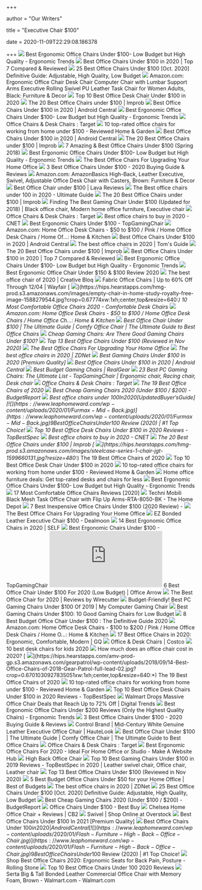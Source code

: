 +++
        
author = "Our Writers"
        
title = "Executive Chair $100"
        
date = 2020-11-09T22:29:08.186378
        
+++
[ ![](http://ergonomictrends.com/wp-content/uploads/2018/04/best-ergonomic-office-chairs-under-100-reviews.jpg)](http://ergonomictrends.com/wp-content/uploads/2018/04/best-ergonomic-office-chairs-under-100-reviews.jpg) Best Ergonomic Office Chairs Under $100- Low Budget but High Quality -  Ergonomic Trends
[ ![](https://www.gadgetreview.com/wp-content/uploads/2020/01/best-office-chair-under-100.jpg)](https://www.gadgetreview.com/wp-content/uploads/2020/01/best-office-chair-under-100.jpg) Best Office Chairs Under $100 in 2020 | Top 7 Compared & Reviewed
[ ![](https://ihomemag.com/wp-content/uploads/2018/06/Best-Office-Chairs-Under-100.jpg)](https://ihomemag.com/wp-content/uploads/2018/06/Best-Office-Chairs-Under-100.jpg) 25 Best Office Chairs Under $100 [Oct. 2020] Definitive Guide: Adjustable,  High Quality, Low Budget
[ ![](https://images-na.ssl-images-amazon.com/images/I/61oQKMFqydL._AC_SY741_.jpg)](https://images-na.ssl-images-amazon.com/images/I/61oQKMFqydL._AC_SY741_.jpg) Amazon.com: Ergonomic Office Chair Desk Chair Computer Chair with Lumbar  Support Arms Executive Rolling Swivel PU Leather Task Chair for Women  Adults, Black: Furniture & Decor
[ ![](https://theluxurychairs.com/wp-content/uploads/2019/02/best-office-chair-under-100.jpg)](https://theluxurychairs.com/wp-content/uploads/2019/02/best-office-chair-under-100.jpg) Top 10 Best Office Desk Chair Under $100 in 2020
[ ![](https://cdn.improb.com/wp-content/uploads/2019/07/AmazonBasics-Classic-Leather-Padded-Office-Chair.jpg)](https://cdn.improb.com/wp-content/uploads/2019/07/AmazonBasics-Classic-Leather-Padded-Office-Chair.jpg) The 20 Best Office Chairs under $100 | Improb
[ ![](https://www.androidcentral.com/sites/androidcentral.com/files/article_images/2020/03/amazon-basics-classic-leather-office-desk-chair.jpg)](https://www.androidcentral.com/sites/androidcentral.com/files/article_images/2020/03/amazon-basics-classic-leather-office-desk-chair.jpg) Best Office Chairs Under $100 in 2020 | Android Central
[ ![](http://ergonomictrends.com/wp-content/uploads/2018/04/Jumei-high-back-mesh-chair-review.jpg)](http://ergonomictrends.com/wp-content/uploads/2018/04/Jumei-high-back-mesh-chair-review.jpg) Best Ergonomic Office Chairs Under $100- Low Budget but High Quality -  Ergonomic Trends
[ ![](https://target.scene7.com/is/image/Target//GUEST_9bba0261-1a73-4fb5-8ea2-882465d4c9e4?wid=315&hei=315&qlt=60&fmt=pjpeg)](https://target.scene7.com/is/image/Target//GUEST_9bba0261-1a73-4fb5-8ea2-882465d4c9e4?wid=315&hei=315&qlt=60&fmt=pjpeg) Office Chairs & Desk Chairs : Target
[ ![](https://reviewed-com-res.cloudinary.com/image/fetch/s--4LWZyvjQ--/b_white,c_limit,cs_srgb,f_auto,fl_progressive.strip_profile,g_center,q_auto,w_1200/https://reviewed-production.s3.amazonaws.com/1585322073185/Hero.png)](https://reviewed-com-res.cloudinary.com/image/fetch/s--4LWZyvjQ--/b_white,c_limit,cs_srgb,f_auto,fl_progressive.strip_profile,g_center,q_auto,w_1200/https://reviewed-production.s3.amazonaws.com/1585322073185/Hero.png) 10 top-rated office chairs for working from home under $100 - Reviewed Home  & Garden
[ ![](https://www.androidcentral.com/sites/androidcentral.com/files/styles/large/public/article_images/2020/06/furmax-mid-back-office-task-chair.jpg)](https://www.androidcentral.com/sites/androidcentral.com/files/styles/large/public/article_images/2020/06/furmax-mid-back-office-task-chair.jpg) Best Office Chairs Under $100 in 2020 | Android Central
[ ![](https://cdn.improb.com/wp-content/uploads/2019/07/Recliner-Office-Chair-by-Best-Massage.jpg)](https://cdn.improb.com/wp-content/uploads/2019/07/Recliner-Office-Chair-by-Best-Massage.jpg) The 20 Best Office Chairs under $100 | Improb
[ ![](https://www.workwithpleasure.com/wp-content/uploads/2016/07/ergonomic-leather-office-executive-chair-e1467392150627.jpg)](https://www.workwithpleasure.com/wp-content/uploads/2016/07/ergonomic-leather-office-executive-chair-e1467392150627.jpg)  7 Amazing & Best Office Chairs Under $100 (Spring 2018)
[ ![](http://ergonomictrends.com/wp-content/uploads/2020/07/smugdesk-reclining-office-chair-review.jpg)](http://ergonomictrends.com/wp-content/uploads/2020/07/smugdesk-reclining-office-chair-review.jpg) Best Ergonomic Office Chairs Under $100- Low Budget but High Quality -  Ergonomic Trends
[ ![](https://thumbor.forbes.com/thumbor/fit-in/1200x0/filters%3Aformat%28jpg%29/https%3A%2F%2Fspecials-images.forbesimg.com%2Fimageserve%2F5eea4dae1b50250006e83cab%2F0x0.jpg%3FcropX1%3D0%26cropX2%3D800%26cropY1%3D233%26cropY2%3D683)](https://thumbor.forbes.com/thumbor/fit-in/1200x0/filters%3Aformat%28jpg%29/https%3A%2F%2Fspecials-images.forbesimg.com%2Fimageserve%2F5eea4dae1b50250006e83cab%2F0x0.jpg%3FcropX1%3D0%26cropX2%3D800%26cropY1%3D233%26cropY2%3D683) The Best Office Chairs For Upgrading Your Home Office
[ ![](https://norsecorp.com/wp-content/uploads/2019/10/ROYIND-royaloak-cleo-office-chair-0180.jpg)](https://norsecorp.com/wp-content/uploads/2019/10/ROYIND-royaloak-cleo-office-chair-0180.jpg) 3 Best Office Chairs Under $100 - 2020 Buying Guide & Reviews
[ ![](https://m.media-amazon.com/images/S/aplus-media/sota/5e9752d3-21e5-4ccc-98c5-377ad8e400d3._CR0,0,1500,1500_PT0_SX300__.jpg)](https://m.media-amazon.com/images/S/aplus-media/sota/5e9752d3-21e5-4ccc-98c5-377ad8e400d3._CR0,0,1500,1500_PT0_SX300__.jpg) Amazon.com: AmazonBasics High-Back, Leather Executive, Swivel, Adjustable Office  Desk Chair with Casters, Brown: Furniture & Decor
[ ![](https://lavareviews.com/wp-content/uploads/2015/05/chair.jpg)](https://lavareviews.com/wp-content/uploads/2015/05/chair.jpg) Best Office Chair under $100 | Lava Reviews
[ ![](https://officegearzone.com/wp-content/uploads/2017/04/Best-office-chairs-under-100-286x300.png)](https://officegearzone.com/wp-content/uploads/2017/04/Best-office-chairs-under-100-286x300.png) The Best office chairs under 100 in 2020 - Ultimate Guide
[ ![](https://cdn.improb.com/wp-content/uploads/2019/07/Homall-High-Back-Gaming-Office-Chair.jpg)](https://cdn.improb.com/wp-content/uploads/2019/07/Homall-High-Back-Gaming-Office-Chair.jpg) The 20 Best Office Chairs under $100 | Improb
[ ![](https://i.pinimg.com/originals/a3/e8/46/a3e846535c3a72ef5250626b645233b1.jpg)](https://i.pinimg.com/originals/a3/e8/46/a3e846535c3a72ef5250626b645233b1.jpg) Finding The Best Gaming Chair Under $100 (Updated for 2018) | Black office  chair, Modern home office furniture, Executive chair
[ ![](https://target.scene7.com/is/image/Target/OfficeChairs-200326-1585252166913)](https://target.scene7.com/is/image/Target/OfficeChairs-200326-1585252166913) Office Chairs & Desk Chairs : Target
[ ![](https://cnet1.cbsistatic.com/img/VDrVBm6BI9fAEbMmNQ0Z_HJIJhA=/940x528/2020/08/03/df093be5-1498-4cc6-9f63-977e360d6028/amazonbasics.jpg)](https://cnet1.cbsistatic.com/img/VDrVBm6BI9fAEbMmNQ0Z_HJIJhA=/940x528/2020/08/03/df093be5-1498-4cc6-9f63-977e360d6028/amazonbasics.jpg) Best office chairs to buy in 2020 - CNET
[ ![](https://topgamingchair.com/wp-content/uploads/2019/03/Thumbnails-888x638.jpg)](https://topgamingchair.com/wp-content/uploads/2019/03/Thumbnails-888x638.jpg) Best Ergonomic Chairs Under $100 - TopGamingChair
[ ![](https://m.media-amazon.com/images/I/61A8zsk+iIL._AC_UL320_.jpg)](https://m.media-amazon.com/images/I/61A8zsk+iIL._AC_UL320_.jpg) Amazon.com: Home Office Desk Chairs - $50 to $100 / Pink / Home Office Desk  Chairs / Home Of...: Home & Kitchen
[ ![](https://www.androidcentral.com/sites/androidcentral.com/files/styles/large/public/article_images/2020/06/neo-chair-avengers.jpg)](https://www.androidcentral.com/sites/androidcentral.com/files/styles/large/public/article_images/2020/06/neo-chair-avengers.jpg) Best Office Chairs Under $100 in 2020 | Android Central
[ ![](https://cdn.mos.cms.futurecdn.net/chg3AGHkpwVFcZeK26TKuA.jpg)](https://cdn.mos.cms.futurecdn.net/chg3AGHkpwVFcZeK26TKuA.jpg) The best office chairs in 2020 | Tom's Guide
[ ![](https://cdn.improb.com/wp-content/uploads/2019/07/best-office-chairs-under-100.jpg)](https://cdn.improb.com/wp-content/uploads/2019/07/best-office-chairs-under-100.jpg) The 20 Best Office Chairs under $100 | Improb
[ ![](https://m.media-amazon.com/images/I/31dkbKBUARL.jpg)](https://m.media-amazon.com/images/I/31dkbKBUARL.jpg) Best Office Chairs Under $100 in 2020 | Top 7 Compared & Reviewed
[ ![](http://ergonomictrends.com/wp-content/uploads/2020/02/OFM-Essentials-Racing-Style-Gaming-Chair-review.jpg)](http://ergonomictrends.com/wp-content/uploads/2020/02/OFM-Essentials-Racing-Style-Gaming-Chair-review.jpg) Best Ergonomic Office Chairs Under $100- Low Budget but High Quality -  Ergonomic Trends
[ ![](https://chairinstitute.com/wp-content/uploads/2019/01/Best-Ergonomic-Office-Chair-Under-100-Amazon-Basics-High-Back-Executive-Chair-Chair-Institute.jpg)](https://chairinstitute.com/wp-content/uploads/2019/01/Best-Ergonomic-Office-Chair-Under-100-Amazon-Basics-High-Back-Executive-Chair-Chair-Institute.jpg) Best Ergonomic Office Chair Under $150 & $100 Review 2020
[ ![](https://cdn.mos.cms.futurecdn.net/NkRwHsoDezP3MuJnwDvjhh.jpg)](https://cdn.mos.cms.futurecdn.net/NkRwHsoDezP3MuJnwDvjhh.jpg) The best office chair of 2020 | Creative Bloq
[ ![](https://secure.img1-fg.wfcdn.com/im/59297390/resize-h600-w600%5Ecompr-r85/2319/23194392/Fabric+Office+Chairs.jpg)](https://secure.img1-fg.wfcdn.com/im/59297390/resize-h600-w600%5Ecompr-r85/2319/23194392/Fabric+Office+Chairs.jpg) Fabric Office Chairs | Up to 60% Off Through 12/04 | Wayfair
[ ![](https://hips.hearstapps.com/hmg-prod.s3.amazonaws.com/images/empty-chair-in-home-study-royalty-free-image-1588279544.jpg?crop=0.67774xw:1xh;center,top&resize=640:*)](https://hips.hearstapps.com/hmg-prod.s3.amazonaws.com/images/empty-chair-in-home-study-royalty-free-image-1588279544.jpg?crop=0.67774xw:1xh;center,top&resize=640:*) 10 Most Comfortable Office Chairs 2020 - Comfortable Desk Chairs
[ ![](https://m.media-amazon.com/images/I/715v+GNEtAL._AC_UL320_.jpg)](https://m.media-amazon.com/images/I/715v+GNEtAL._AC_UL320_.jpg) Amazon.com: Home Office Desk Chairs - $50 to $100 / Home Office Desk Chairs  / Home Office Ch...: Home & Kitchen
[ ![](http://www.comfyofficechair.com/wp-content/uploads/2014/05/BestOfficeChairUnder1001.jpg)](http://www.comfyofficechair.com/wp-content/uploads/2014/05/BestOfficeChairUnder1001.jpg) Best Office Chair Under $100 | The Ultimate Guide | Comfy Office Chair |  The Ultimate Guide to Best Office Chairs
[ ![](https://techguided.com/wp-content/uploads/2019/06/cheap-gaming-chairs.jpg)](https://techguided.com/wp-content/uploads/2019/06/cheap-gaming-chairs.jpg) Cheap Gaming Chairs: Are There Good Gaming Chairs Under $100?
[ ![](https://bestchairsreviews.com/wp-content/uploads/2020/05/best_office_chairs_under_100.jpg)](https://bestchairsreviews.com/wp-content/uploads/2020/05/best_office_chairs_under_100.jpg) Top 13 Best Office Chairs Under $100 (Reviewed in Nov 2020)
[ ![](https://specials-images.forbesimg.com/imageserve/5f68e0d9f584b8503985c4de/960x0.jpg?fit=scale)](https://specials-images.forbesimg.com/imageserve/5f68e0d9f584b8503985c4de/960x0.jpg?fit=scale) The Best Office Chairs For Upgrading Your Home Office
[ ![](https://zdnet3.cbsistatic.com/hub/i/2020/01/17/57f6916a-6938-461c-9f47-47e1c9a8b026/office-chair-3.jpg)](https://zdnet3.cbsistatic.com/hub/i/2020/01/17/57f6916a-6938-461c-9f47-47e1c9a8b026/office-chair-3.jpg) The best office chairs in 2020 | ZDNet
[ ![](https://www.accessoriesadviser.com/wp-content/uploads/2019/05/gtp-office-amazon-gaming-chair-racing-style.png)](https://www.accessoriesadviser.com/wp-content/uploads/2019/05/gtp-office-amazon-gaming-chair-racing-style.png) Best Gaming Chairs Under $100 In 2020 [Premium Quality]
[ ![](https://www.androidcentral.com/sites/androidcentral.com/files/styles/large/public/article_images/2020/07/amazon-basics-classic-leather-office-chair-lifestyle_0.jpg)](https://www.androidcentral.com/sites/androidcentral.com/files/styles/large/public/article_images/2020/07/amazon-basics-classic-leather-office-chair-lifestyle_0.jpg) Best Office Chairs Under $100 in 2020 | Android Central
[ ![](https://www.realgear.net/wp-content/uploads/2018/01/Merax-High-Back-Executive-Chair.jpg)](https://www.realgear.net/wp-content/uploads/2018/01/Merax-High-Back-Executive-Chair.jpg) Best Budget Gaming Chairs | RealGear
[ ![](https://i.pinimg.com/564x/c4/ee/7d/c4ee7dfc7e98d47a37e31080cb7cf938.jpg)](https://i.pinimg.com/564x/c4/ee/7d/c4ee7dfc7e98d47a37e31080cb7cf938.jpg) 23 Best PC Gaming Chairs: The Ultimate List - TopGamingChair | Ergonomic  chair, Racing chair, Desk chair
[ ![](https://target.scene7.com/is/image/Target//GUEST_54c4d51e-fc13-4a7a-9b11-7c0dd025519b?wid=315&hei=315&qlt=60&fmt=pjpeg)](https://target.scene7.com/is/image/Target//GUEST_54c4d51e-fc13-4a7a-9b11-7c0dd025519b?wid=315&hei=315&qlt=60&fmt=pjpeg) Office Chairs & Desk Chairs : Target
[ ![](https://hips.hearstapps.com/vader-prod.s3.amazonaws.com/1603804864-41OZVV9X2VL.jpg?crop=1xw:1.00xh;center,top&resize=320%3A%2A)](https://hips.hearstapps.com/vader-prod.s3.amazonaws.com/1603804864-41OZVV9X2VL.jpg?crop=1xw:1.00xh;center,top&resize=320%3A%2A) The 19 Best Office Chairs of 2020
[ ![](https://budgetreport.com/wp-content/uploads/2018/09/61MgGK0ArmL._SL1010_.jpg)](https://budgetreport.com/wp-content/uploads/2018/09/61MgGK0ArmL._SL1010_.jpg) Best Cheap Gaming Chairs 2020 (Under $100 / $200) - BudgetReport
[ ![](https://thehomereviews.com/wp-content/uploads/2019/02/best-office-chair-under-100.jpg)](https://thehomereviews.com/wp-content/uploads/2019/02/best-office-chair-under-100.jpg) Best office chairs under $100 In 2020[Updated Buyer's Guide]
[ ![](https://www.leaphomeward.com/wp-content/uploads/2020/01/Furmax-Mid-Back.jpg)](https://www.leaphomeward.com/wp-content/uploads/2020/01/Furmax-Mid-Back.jpg) 9 Best Office Chairs Under 100$ Review (2020) | #1 Top Choice!
[ ![](https://topbestspec.com/wp-content/uploads/2019/08/B07M66SYGT.jpg)](https://topbestspec.com/wp-content/uploads/2019/08/B07M66SYGT.jpg) Top 10 Best Office Desk Chairs Under $100 in 2020 Reviews - TopBestSpec
[ ![](https://cnet2.cbsistatic.com/img/GRo-GylewM5N39e16q82prn8Gog=/940x528/2020/08/03/92e8293d-d387-4aa5-9494-f9f4038830ab/hbada.jpg)](https://cnet2.cbsistatic.com/img/GRo-GylewM5N39e16q82prn8Gog=/940x528/2020/08/03/92e8293d-d387-4aa5-9494-f9f4038830ab/hbada.jpg) Best office chairs to buy in 2020 - CNET
[ ![](https://cdn.improb.com/wp-content/uploads/2019/07/Techni-Mobili-Mesh-Task-Office-Chair.jpg)](https://cdn.improb.com/wp-content/uploads/2019/07/Techni-Mobili-Mesh-Task-Office-Chair.jpg) The 20 Best Office Chairs under $100 | Improb
[ ![](https://hips.hearstapps.com/hmg-prod.s3.amazonaws.com/images/steelcase-series-1-chair-jgt-1599660131.jpg?resize=480:*)](https://hips.hearstapps.com/hmg-prod.s3.amazonaws.com/images/steelcase-series-1-chair-jgt-1599660131.jpg?resize=480:*) The 19 Best Office Chairs of 2020
[ ![](https://theluxurychairs.com/wp-content/uploads/2019/03/Serta-Style-Hannah-I-Office-Chair.jpg)](https://theluxurychairs.com/wp-content/uploads/2019/03/Serta-Style-Hannah-I-Office-Chair.jpg) Top 10 Best Office Desk Chair Under $100 in 2020
[ ![](https://reviewed-com-res.cloudinary.com/image/fetch/s---1Zdd8zF--/b_white,c_limit,cs_srgb,f_auto,fl_progressive.strip_profile,g_center,q_auto,w_792/https://reviewed-production.s3.amazonaws.com/attachment/7de15e60b9274a96/2.png)](https://reviewed-com-res.cloudinary.com/image/fetch/s---1Zdd8zF--/b_white,c_limit,cs_srgb,f_auto,fl_progressive.strip_profile,g_center,q_auto,w_792/https://reviewed-production.s3.amazonaws.com/attachment/7de15e60b9274a96/2.png) 10 top-rated office chairs for working from home under $100 - Reviewed Home  & Garden
[ ![](https://www.gannett-cdn.com/presto/2020/04/27/USAT/8c2804cb-9aa6-4a1b-8916-1f81661d7844-autonomous_chair.jpg?width=580&height=326&fit=bounds&auto=webp)](https://www.gannett-cdn.com/presto/2020/04/27/USAT/8c2804cb-9aa6-4a1b-8916-1f81661d7844-autonomous_chair.jpg?width=580&height=326&fit=bounds&auto=webp) Home office furniture deals: Get top-rated desks and chairs for less
[ ![](http://ergonomictrends.com/wp-content/uploads/2020/02/Smugdesk-High-Back-Office-Chair-review.jpg)](http://ergonomictrends.com/wp-content/uploads/2020/02/Smugdesk-High-Back-Office-Chair-review.jpg) Best Ergonomic Office Chairs Under $100- Low Budget but High Quality -  Ergonomic Trends
[ ![](https://m.media-amazon.com/images/I/41gJkcj3THL.jpg)](https://m.media-amazon.com/images/I/41gJkcj3THL.jpg) 17 Most Comfortable Office Chairs Reviews [2020]
[ ![](https://images.homedepot-static.com/productImages/53c1f02c-917e-4749-9c23-fce120ef2578/svn/black-techni-mobili-office-chairs-rta-8050-bk-64_600.jpg)](https://images.homedepot-static.com/productImages/53c1f02c-917e-4749-9c23-fce120ef2578/svn/black-techni-mobili-office-chairs-rta-8050-bk-64_600.jpg) Techni Mobili Black Mesh Task Office Chair with Flip Up Arms-RTA-8050-BK -  The Home Depot
[ ![](https://i2.wp.com/overheardonconferencecalls.com/wp-content/uploads/2020/02/ZLEHCTO.jpg?fit=768%2C768&ssl=1)](https://i2.wp.com/overheardonconferencecalls.com/wp-content/uploads/2020/02/ZLEHCTO.jpg?fit=768%2C768&ssl=1) 7 Best Inexpensive Office Chairs Under $100 (2020 Review) -
[ ![](https://thumbor.forbes.com/thumbor/711x1028/https://specials-images.forbesimg.com/imageserve/5eea4d186ef66b0006115587/0x800.jpg?fit=scale)](https://thumbor.forbes.com/thumbor/711x1028/https://specials-images.forbesimg.com/imageserve/5eea4d186ef66b0006115587/0x800.jpg?fit=scale) The Best Office Chairs For Upgrading Your Home Office
[ ![](https://imgcache.dealmoon.com/img.dealmoon.com/images/c/12/08/10/194632.jpg_300_300_2_a03d.jpg)](https://imgcache.dealmoon.com/img.dealmoon.com/images/c/12/08/10/194632.jpg_300_300_2_a03d.jpg) EZ Bonded Leather Executive Chair $100 - Dealmoon
[ ![](https://media.self.com/photos/5f11d8abc511f144f4452626/master/w_400%2Cc_limit/best%2520office.png)](https://media.self.com/photos/5f11d8abc511f144f4452626/master/w_400%2Cc_limit/best%2520office.png) 14 Best Ergonomic Office Chairs in 2020 | SELF
[ ![](https://m.media-amazon.com/images/I/41S8ruCx7oL.jpg)](https://m.media-amazon.com/images/I/41S8ruCx7oL.jpg) Best Ergonomic Chairs Under $100 - TopGamingChair
[ ![](https://officearrow.com/wp-content/plugins/aawp/public/image.php?url=aHR0cHM6Ly9tLm1lZGlhLWFtYXpvbi5jb20vaW1hZ2VzL0kvNDFOSFh4aGR6YkwuanBn)](https://officearrow.com/wp-content/plugins/aawp/public/image.php?url=aHR0cHM6Ly9tLm1lZGlhLWFtYXpvbi5jb20vaW1hZ2VzL0kvNDFOSFh4aGR6YkwuanBn) 6 Best Office Chair Under $100 For 2020 (Low Budget) | Office Arrow
[ ![](https://cdn.thewirecutter.com/wp-content/media/2020/09/officechairs-2048px-9607.jpg?auto=webp&crop=1.91:1&width=1200)](https://cdn.thewirecutter.com/wp-content/media/2020/09/officechairs-2048px-9607.jpg?auto=webp&crop=1.91:1&width=1200) The Best Office Chair for 2020 | Reviews by Wirecutter
[ ![](http://mycomputergamingchair.com/wp-content/uploads/2015/07/Leather-Executive-Office-Computer-Gaming-Chair.jpg)](http://mycomputergamingchair.com/wp-content/uploads/2015/07/Leather-Executive-Office-Computer-Gaming-Chair.jpg) Budget-Friendly! Best PC Gaming Chairs Under $100 Of 2019 | My Computer  Gaming Chair
[ ![](https://www.pcguide.com/wp-content/uploads/2019/04/devoko-racing-style-gaming-chair.jpg)](https://www.pcguide.com/wp-content/uploads/2019/04/devoko-racing-style-gaming-chair.jpg) Best Gaming Chairs Under $100: 10 Good Gaming Chairs for Low Budget
[ ![](https://officechairjudge.com/wp-content/uploads/2019/06/BERLMAN-High-Back-Mesh-Office-Chair.jpg?x61104)](https://officechairjudge.com/wp-content/uploads/2019/06/BERLMAN-High-Back-Mesh-Office-Chair.jpg?x61104) 8 Best Budget Office Chair Under $100 : The Definitive Guide 2020
[ ![](https://m.media-amazon.com/images/I/61+xWIZmB4L._AC_UL320_.jpg)](https://m.media-amazon.com/images/I/61+xWIZmB4L._AC_UL320_.jpg) Amazon.com: Home Office Desk Chairs - $100 to $200 / Pink / Home Office  Desk Chairs / Home O...: Home & Kitchen
[ ![](https://media.gq.com/photos/5f12159f97f256cb0f19314c/master/pass/chairs-v4.jpg)](https://media.gq.com/photos/5f12159f97f256cb0f19314c/master/pass/chairs-v4.jpg) 17 Best Office Chairs in 2020: Ergonomic, Comfortable, Modern | GQ
[ ![](https://images.costco-static.com/ImageDelivery/imageService?profileId=12026540&imageId=666907-847__1&recipeName=350)](https://images.costco-static.com/ImageDelivery/imageService?profileId=12026540&imageId=666907-847__1&recipeName=350) Office & Desk Chairs | Costco
[ ![](https://media1.s-nbcnews.com/i/newscms/2020_35/1603519/screen_shot_2020-08-24_at_7-59-02_am_70eabe256ee55274c0895cfc4428a82b.png)](https://media1.s-nbcnews.com/i/newscms/2020_35/1603519/screen_shot_2020-08-24_at_7-59-02_am_70eabe256ee55274c0895cfc4428a82b.png) 10 best desk chairs for kids 2020
[ ![](https://www.btod.com/blog/wp-content/uploads/2019/12/how-much-does-an-office-chair-cost-blog.jpg)](https://www.btod.com/blog/wp-content/uploads/2019/12/how-much-does-an-office-chair-cost-blog.jpg) How much does an office chair cost in 2020?
[ ![](https://hips.hearstapps.com/amv-prod-gp.s3.amazonaws.com/gearpatrol/wp-content/uploads/2018/09/14-Best-Office-Chairs-of-2018-Gear-Patrol-full-lead-02.jpg?crop=0.6701030927835051xw:1xh;center,top&resize=640:*)](https://hips.hearstapps.com/amv-prod-gp.s3.amazonaws.com/gearpatrol/wp-content/uploads/2018/09/14-Best-Office-Chairs-of-2018-Gear-Patrol-full-lead-02.jpg?crop=0.6701030927835051xw:1xh;center,top&resize=640:*) The 19 Best Office Chairs of 2020
[ ![](https://reviewed-com-res.cloudinary.com/image/fetch/s--jo97xYhQ--/b_white,c_limit,cs_srgb,f_auto,fl_progressive.strip_profile,g_center,q_auto,w_792/https://reviewed-production.s3.amazonaws.com/attachment/10aaffbdd72d49d9/1.png)](https://reviewed-com-res.cloudinary.com/image/fetch/s--jo97xYhQ--/b_white,c_limit,cs_srgb,f_auto,fl_progressive.strip_profile,g_center,q_auto,w_792/https://reviewed-production.s3.amazonaws.com/attachment/10aaffbdd72d49d9/1.png) 10 top-rated office chairs for working from home under $100 - Reviewed Home  & Garden
[ ![](https://topbestspec.com/wp-content/uploads/2017/09/B00KUPS3JU.jpg)](https://topbestspec.com/wp-content/uploads/2017/09/B00KUPS3JU.jpg) Top 10 Best Office Desk Chairs Under $100 in 2020 Reviews - TopBestSpec
[ ![](https://icdn6.digitaltrends.com/image/digitaltrends/superjoe-executive-leather-reclining-office-chair-416x416.jpg)](https://icdn6.digitaltrends.com/image/digitaltrends/superjoe-executive-leather-reclining-office-chair-416x416.jpg) Walmart Drops Massive Office Chair Deals that Reach Up to 72% Off | Digital  Trends
[ ![](http://ergonomictrends.com/wp-content/uploads/2018/01/best-ergonomic-office-chairs-under-200.png)](http://ergonomictrends.com/wp-content/uploads/2018/01/best-ergonomic-office-chairs-under-200.png) Best Ergonomic Office Chairs Under $200 Reviews (Only the Highest Quality  Chairs) - Ergonomic Trends
[ ![](https://m.media-amazon.com/images/I/41V1BEIxgtL._SL160_.jpg)](https://m.media-amazon.com/images/I/41V1BEIxgtL._SL160_.jpg) 3 Best Office Chairs Under $100 - 2020 Buying Guide & Reviews
[ ![](https://www.hautelookcdn.com/products/A1807White/large/2123300.jpg)](https://www.hautelookcdn.com/products/A1807White/large/2123300.jpg) Control Brand | Mid-Century White Genuine Leather Executive Office Chair |  HauteLook
[ ![](http://www.comfyofficechair.com/wp-content/uploads/2014/06/chair-deal.jpg)](http://www.comfyofficechair.com/wp-content/uploads/2014/06/chair-deal.jpg) Best Office Chair Under $100 | The Ultimate Guide | Comfy Office Chair |  The Ultimate Guide to Best Office Chairs
[ ![](https://target.scene7.com/is/image/Target//GUEST_908e5f27-4920-4eae-8d4f-44830dc1facf?wid=315&hei=315&qlt=60&fmt=pjpeg)](https://target.scene7.com/is/image/Target//GUEST_908e5f27-4920-4eae-8d4f-44830dc1facf?wid=315&hei=315&qlt=60&fmt=pjpeg) Office Chairs & Desk Chairs : Target
[ ![](https://makeawebsitehub.com/wp-content/uploads/2017/08/41Uj6nKxwNL.jpg)](https://makeawebsitehub.com/wp-content/uploads/2017/08/41Uj6nKxwNL.jpg) Best Ergonomic Office Chairs For 2020 - Ideal For Home Office or Studio -  Make A Website Hub
[ ![](https://m.songmics.com/image/Product/UOBG21B/High-Back-Office-Chair-UOBG21B-1.jpg)](https://m.songmics.com/image/Product/UOBG21B/High-Back-Office-Chair-UOBG21B-1.jpg) High Back Office Chair
[ ![](https://i.pinimg.com/564x/39/0d/35/390d35ccdf13e8a1d33515d386c435dd.jpg)](https://i.pinimg.com/564x/39/0d/35/390d35ccdf13e8a1d33515d386c435dd.jpg) Top 10 Best Gaming Chairs Under $100 in 2019 Reviews - TopBestSpec in 2020  | Leather swivel chair, Office chair, Leather chair
[ ![](https://bestchairsreviews.com/wp-content/uploads/2020/05/Furmax_High-Back_Gaming_Office_Chair.jpg)](https://bestchairsreviews.com/wp-content/uploads/2020/05/Furmax_High-Back_Gaming_Office_Chair.jpg) Top 13 Best Office Chairs Under $100 (Reviewed in Nov 2020)
[ ![](https://i2.wp.com/www.bestofbudgets.com/wp-content/uploads/2018/05/OFM-Essentials-Collection-Plush-Office-CHair-Review.jpg?resize=694%2C1024&ssl=1)](https://i2.wp.com/www.bestofbudgets.com/wp-content/uploads/2018/05/OFM-Essentials-Collection-Plush-Office-CHair-Review.jpg?resize=694%2C1024&ssl=1) 5 Best Budget Office Chairs Under $50 for your Home Office | Best of Budgets
[ ![](https://zdnet3.cbsistatic.com/hub/i/2020/01/17/97604558-3c0e-41f2-b7eb-8ee71528cc97/office-chair-7.jpg)](https://zdnet3.cbsistatic.com/hub/i/2020/01/17/97604558-3c0e-41f2-b7eb-8ee71528cc97/office-chair-7.jpg) The best office chairs in 2020 | ZDNet
[ ![](https://ihomemag.com/wp-content/uploads/2018/06/office-chair-and-a-girl-300x239.jpg)](https://ihomemag.com/wp-content/uploads/2018/06/office-chair-and-a-girl-300x239.jpg) 25 Best Office Chairs Under $100 [Oct. 2020] Definitive Guide: Adjustable,  High Quality, Low Budget
[ ![](https://budgetreport.com/wp-content/uploads/2018/09/top-pc-gaming-chairs-2017-min.jpg)](https://budgetreport.com/wp-content/uploads/2018/09/top-pc-gaming-chairs-2017-min.jpg) Best Cheap Gaming Chairs 2020 (Under $100 / $200) - BudgetReport
[ ![](https://pisces.bbystatic.com/image2/BestBuy_US/images/products/6292/6292155_sd.jpg;maxHeight=250;maxWidth=380)](https://pisces.bbystatic.com/image2/BestBuy_US/images/products/6292/6292155_sd.jpg;maxHeight=250;maxWidth=380) Office Chairs Under $100 - Best Buy
[ ![](https://cb2.scene7.com/is/image/CB2/ChelseaOfficeChairSHS20_1x1)](https://cb2.scene7.com/is/image/CB2/ChelseaOfficeChairSHS20_1x1) Chelsea Home Office Chair + Reviews | CB2
[ ![](https://ak1.ostkcdn.com/images/products/is/images/direct/526ff43ba17b1c9ade0424e48037ef7af99572e7/OVIOS-Cute-Desk-Chair-Plush-Velvet-Office-Chair-for-Home-or-Office%2CModern%2CComfortble-Nice-Task-Chair-for-Computer-Desk.jpg?imwidth=200&impolicy=medium)](https://ak1.ostkcdn.com/images/products/is/images/direct/526ff43ba17b1c9ade0424e48037ef7af99572e7/OVIOS-Cute-Desk-Chair-Plush-Velvet-Office-Chair-for-Home-or-Office%2CModern%2CComfortble-Nice-Task-Chair-for-Computer-Desk.jpg?imwidth=200&impolicy=medium) Swivel | Shop Online at Overstock
[ ![](https://www.accessoriesadviser.com/wp-content/uploads/2019/06/Furmax-Leather-Wrapped-Office-Chair.png)](https://www.accessoriesadviser.com/wp-content/uploads/2019/06/Furmax-Leather-Wrapped-Office-Chair.png) Best Office Chairs Under $100 In 2021 [Premium Quality]
[ ![](https://www.androidcentral.com/sites/androidcentral.com/files/styles/large/public/article_images/2020/03/devoko-office-chair-mid-leather.jpg)](https://www.androidcentral.com/sites/androidcentral.com/files/styles/large/public/article_images/2020/03/devoko-office-chair-mid-leather.jpg) Best Office Chairs Under $100 in 2020 | Android Central
[ ![](https://www.leaphomeward.com/wp-content/uploads/2020/01/Flash-Furniture-High-Back-Office-Chair.jpg)](https://www.leaphomeward.com/wp-content/uploads/2020/01/Flash-Furniture-High-Back-Office-Chair.jpg) 9 Best Office Chairs Under 100$ Review (2020) | #1 Top Choice!
[ ![](https://www.rollingstone.com/wp-content/uploads/2020/04/office-chairs.jpg)](https://www.rollingstone.com/wp-content/uploads/2020/04/office-chairs.jpg) Shop Best Office Chairs 2020: Ergonomic Seats for Back Pain, Posture -  Rolling Stone
[ ![](https://m.media-amazon.com/images/I/417BxknGr6L._SL160_.jpg)](https://m.media-amazon.com/images/I/417BxknGr6L._SL160_.jpg) Top 10 Best Office Chairs Under 100 2020 Reviews
[ ![](https://i5.walmartimages.com/asr/bd41c089-b328-4794-9d32-06079c85a5d2_1.503b2a4d5bbcf327b3774e06e85148aa.jpeg)](https://i5.walmartimages.com/asr/bd41c089-b328-4794-9d32-06079c85a5d2_1.503b2a4d5bbcf327b3774e06e85148aa.jpeg) Serta Big & Tall Bonded Leather Commercial Office Chair with Memory Foam,  Brown - Walmart.com - Walmart.com

